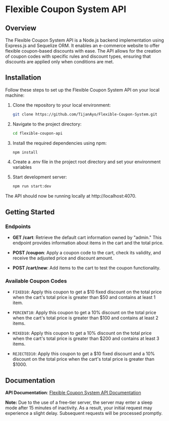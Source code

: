 # Flexible Coupon System API

## Overview

The Flexible Coupon System API is a Node.js backend implementation using Express.js and Sequelize ORM. 
It enables an e-commerce website to offer flexible coupon-based discounts with ease. The API allows for the creation of 
coupon codes with specific rules and discount types, ensuring that discounts are applied only when conditions are met.

## Installation

Follow these steps to set up the Flexible Coupon System API on your local machine:

1. Clone the repository to your local environment:

   ```bash
   git clone https://github.com/TijanAyo/Flexible-Coupon-System.git
   ```
2. Navigate to the project directory:
    
    ```bash
   cd flexible-coupon-api
   ```

3. Install the required dependencies using npm:
    ```bash
   npm install
   ```
4. Create a .env file in the project root directory and set your environment variables


5. Start development server:
    ```bash 
   npm run start:dev
    ```
The API should now be running locally at http://localhost:4070.

## Getting Started

### Endpoints

- **GET /cart**: Retrieve the default cart information owned by "admin." This endpoint provides information about items in the cart and the total price.

- **POST /coupon**: Apply a coupon code to the cart, check its validity, and receive the adjusted price and discount amount.

- **POST /cart/new**: Add items to the cart to test the coupon functionality.

### Available Coupon Codes

- `FIXED10`: Apply this coupon to get a $10 fixed discount on the total price when the cart's total price is greater than $50 and contains at least 1 item.

- `PERCENT10`: Apply this coupon to get a 10% discount on the total price when the cart's total price is greater than $100 and contains at least 2 items.

- `MIXED10`: Apply this coupon to get a 10% discount on the total price when the cart's total price is greater than $200 and contains at least 3 items.

- `REJECTED10`: Apply this coupon to get a $10 fixed discount and a 10% discount on the total price when the cart's total price is greater than $1000.

## Documentation

**API Documentation**: [Flexible Coupon System API Documentation](https://documenter.getpostman.com/view/19118409/2s9Y5eMzRD)

**Note:**
Due to the use of a free-tier server, the server may enter a sleep mode after 15 minutes of inactivity. As a result, your initial request may experience a slight delay. Subsequent requests will be processed promptly.
